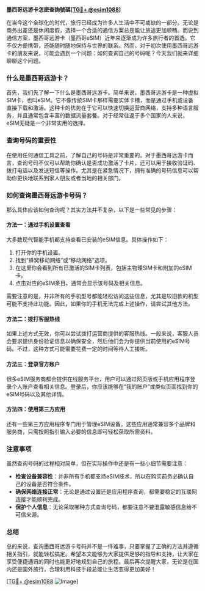 **墨西哥远游卡怎麽查詢號碼[[TG💪+ @esim1088](https://t.me/s/esim1088)]**

在当今这个全球化的时代，旅行已经成为许多人生活中不可或缺的一部分。无论是商务出差还是休闲度假，选择一个合适的通信方案总是能让旅途更加顺畅。而说到通信方案，墨西哥远游卡（墨西哥eSIM）近年来逐渐成为许多旅行者的首选。它不仅方便携带，还能随时随地保持与世界的联系。然而，对于初次使用墨西哥远游卡的朋友来说，可能会遇到一个问题：如何查询自己的号码呢？今天我们就来详细聊聊这个问题。

### 什么是墨西哥远游卡？

首先，我们先了解一下什么是墨西哥远游卡。简单来说，墨西哥远游卡是一种虚拟SIM卡，也叫eSIM。它不像传统SIM卡那样需要实体卡槽，而是通过手机或设备直接下载和激活。这种卡的优势在于它可以快速切换运营商网络，支持多种语言服务，并且通常包含丰富的数据流量套餐。对于经常往返于多个国家的人来说，eSIM无疑是一个非常实用的选择。

### 查询号码的重要性

在使用任何通信工具之前，了解自己的号码是非常重要的。对于墨西哥远游卡而言，查询号码不仅可以帮助你确认是否成功激活了卡片，还可以用于接收验证码、拨打电话以及发送短信等操作。尤其是在紧急情况下，拥有准确的号码信息可以帮助你更快地联系到家人朋友或者当地的相关部门。

### 如何查询墨西哥远游卡号码？

那么具体应该如何查询呢？其实方法并不复杂，以下是一些常见的步骤：

#### 方法一：通过手机设置查看
大多数现代智能手机都支持查看已安装的eSIM信息。具体操作如下：
1. 打开你的手机设置。
2. 找到“蜂窝移动网络”或“移动网络”选项。
3. 在这里你会看到所有已激活的SIM卡列表，包括主物理SIM卡和附加的eSIM卡。
4. 点击对应的eSIM条目，通常会显示该号码及相关信息。

需要注意的是，并非所有的手机型号都能轻松访问这些信息，尤其是较旧款的机型可能不支持此功能。因此，如果你的手机无法完成上述操作，请尝试其他方法。

#### 方法二：拨打客服热线
如果上述方式无效，你可以尝试拨打运营商提供的客服热线。一般来说，客服人员会要求提供身份验证信息以确保安全，然后他们会为你提供当前使用的eSIM号码。不过，这种方式可能需要花费一定的时间等待人工接听。

#### 方法三：登录官方账户
很多eSIM服务商都会提供在线服务平台，用户可以通过网页版或手机应用程序登录个人账户查看相关信息。登录后，你应该能够在“我的账户”或类似页面找到你的eSIM号码以及其他详情。

#### 方法四：使用第三方应用
还有一些第三方应用程序专门用于管理eSIM设备。这些应用通常兼容多个品牌和服务商，只需按照指引输入必要的信息即可轻松获取所需资料。

### 注意事项

虽然查询号码的过程相对简单，但在实际操作中还是有一些小细节需要注意：
- **检查设备兼容性**：并非所有手机都支持eSIM技术，所以在购买前务必确认自己的设备是否符合条件。
- **确保网络连接正常**：无论是通过设置还是应用程序查询，都需要稳定的互联网连接才能顺利完成。
- **保护个人信息**：无论采取哪种方式查询号码，都要注意不要泄露敏感信息给不可信来源。

### 总结

总的来说，查询墨西哥远游卡号码并不是一件难事，只要掌握了正确的方法并遵循相关指引，就能轻松搞定。希望本文能够为大家提供足够的指导和支持，让大家在享受便捷通讯的同时也能更好地规划自己的旅程。最后再次提醒大家，无论是在国内还是国外旅行，合理利用科技手段总能让生活变得更加美好！

[[TG💪+ @esim1088](https://t.me/s/esim1088) ![Image](https://i.postimg.cc/4NQfJmqS/Snipaste-2025-05-13-00-14-12.png)]